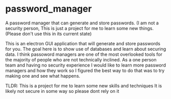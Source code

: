 # password_manager
A password manager that can generate and store passwords. (I am not a security person, This is just a project for me to learn some new things.
(Please don't use this in its current state)

This is an electron GUI application that will generate and store passwords for you. The goal here is to show use of databases and learn about securing data. 
I think passoword managers are one of the most overlooked tools for the majority of people who are not technically inclined. As a one person team and having
no security experience I would like to learn more password managers and how they work so I figured the best way to do that was to try making one and see what happens.

TLDR:
This is a project for me to learn some new skills and techniques
It is likely not secure in some way so please dont rely on it
